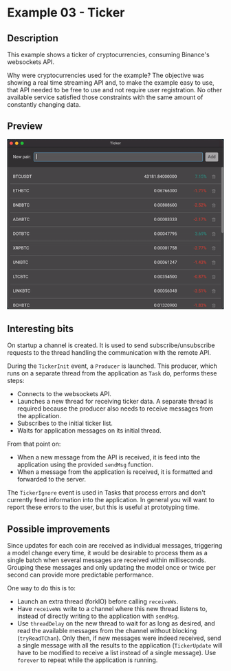 # Example 03 - Ticker

## Description

This example shows a ticker of cryptocurrencies, consuming Binance's websockets
API.

Why were cryptocurrencies used for the example? The objective was showing a
real time streaming API and, to make the example easy to use, that API needed to
be free to use and not require user registration. No other available service
satisfied those constraints with the same amount of constantly changing data.

## Preview

![Example gif preview](images/03_Ticker.gif)

## Interesting bits

On startup a channel is created. It is used to send subscribe/unsubscribe
requests to the thread handling the communication with the remote API.

During the `TickerInit` event, a `Producer` is launched. This producer, which
runs on a separate thread from the application as `Task` do, performs these
steps:

- Connects to the websockets API.
- Launches a new thread for receiving ticker data. A separate thread is required
  because the producer also needs to receive messages from the application.
- Subscribes to the initial ticker list.
- Waits for application messages on its initial thread.

From that point on:

- When a new message from the API is received, it is feed into the application
  using the provided `sendMsg` function.
- When a message from the application is received, it is formatted and forwarded
  to the server.

The `TickerIgnore` event is used in Tasks that process errors and don't
currently feed information into the application. In general you will want to
report these errors to the user, but this is useful at prototyping time.

## Possible improvements

Since updates for each coin are received as individual messages, triggering a
model change every time, it would be desirable to process them as a single batch
when several messages are received within milliseconds. Grouping these messages
and only updating the model once or twice per second can provide more
predictable performance.

One way to do this is to:

- Launch an extra thread (forkIO) before calling `receiveWs`.
- Have `receiveWs` write to a channel where this new thread listens to, instead
  of directly writing to the application with `sendMsg`.
- Use `threadDelay` on the new thread to wait for as long as desired, and read
  the available messages from the channel without blocking (`tryReadTChan`).
  Only then, if new messages were indeed received, send a single message with
  all the results to the application (`TickerUpdate` will have to be modified to
  receive a list instead of a single message). Use `forever` to repeat while the
  application is running.
